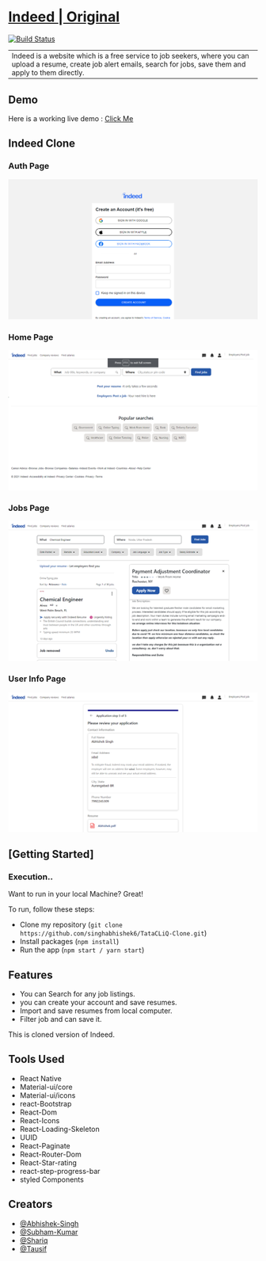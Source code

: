 # [Indeed | Original](https://india.indeed.com/)


[![Build Status](https://travis-ci.org/joemccann/dillinger.svg?branch=master)](https://travis-ci.org/joemccann/dillinger)
<table>
<tr>
<td>
Indeed is a website which is a free service to job seekers, where you can upload a resume, create job alert emails, search for jobs, save them and apply to them directly.
</td>
</tr>
</table>


## Demo
Here is a working live demo :  [Click Me](https://indeed-clone.netlify.app/)


## Indeed Clone


### Auth Page
![](https://github.com/singhabhishek6/portfolio/blob/master/src/img/Readme/indeed/tata%20(1).png)

### Home Page
![](https://github.com/singhabhishek6/portfolio/blob/master/src/img/Readme/indeed/tata%20(2).png)


### Jobs Page

![](https://github.com/singhabhishek6/portfolio/blob/master/src/img/Readme/indeed/tata%20(3).png)

### User Info Page
![](https://github.com/singhabhishek6/portfolio/blob/master/src/img/Readme/indeed/tata%20(4).png)



## [Getting Started]

### Execution..
Want to run in your local Machine? Great!

To run, follow these steps:

- Clone my repository (`git clone https://github.com/singhabhishek6/TataCLiQ-Clone.git`)
- Install packages (`npm install`)
- Run the app (`npm start / yarn start`)


## Features

- You can Search for any job listings. 
- you can create your account and save resumes.
- Import and save resumes from local computer.
- Filter job and can save it.

This is cloned version of Indeed.




## Tools Used

- React Native
- Material-ui/core
- Material-ui/icons
- react-Bootstrap
- React-Dom
- React-Icons
- React-Loading-Skeleton
- UUID
- React-Paginate
- React-Router-Dom
- React-Star-rating
- react-step-progress-bar
- styled Components

## Creators

- [@Abhishek-Singh](https://github.com/singhabhishek6)
- [@Subham-Kumar](https://github.com/Shubham-047)
- [@Shariq](https://github.com/ansariShariq)
- [@Tausif](https://github.com/sheikhtausif)

  




